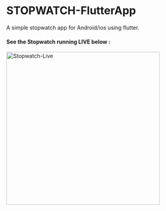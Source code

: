 # STOPWATCH-FlutterApp
A simple stopwatch app for Android/ios using flutter. 

#### See the Stopwatch running LIVE below :  

<img src="https://raw.githubusercontent.com/saurav0001kumar/STOPWATCH-FlutterApp/master/stopwatch.gif" alt="Stopwatch-Live" width=400>
